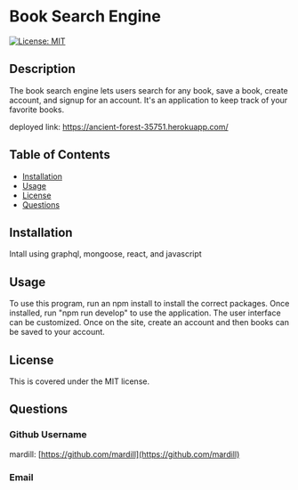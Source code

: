 # Book Search Engine

[![License: MIT](https://img.shields.io/badge/License-MIT-yellow.svg)](https://opensource.org/licenses/MIT)
    
## Description

The book search engine lets users search for any book, save a book, create account, and signup for an account. It's an application to keep track of your favorite books.

deployed link: https://ancient-forest-35751.herokuapp.com/

## Table of Contents

* [Installation](#installation)
* [Usage](#usage)
* [License](#license)
* [Questions](#questions)

## Installation

Intall using graphql, mongoose, react, and javascript

## Usage

To use this program, run an npm install to install the correct packages. Once installed, run "npm run develop" to use the application. The user interface can be customized. Once on the site, create an account and then books can be saved to your account.


## License

This is covered under the MIT license. 



## Questions

### Github Username
mardill: [https://github.com/mardill](https://github.com/mardill)

### Email


     

